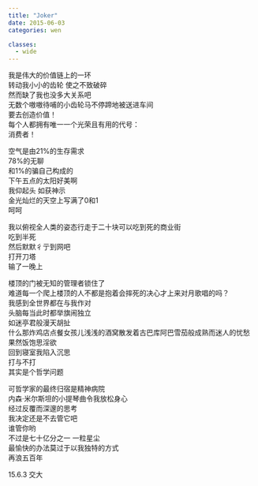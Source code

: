 ```yaml
---
title: "Joker"
date: 2015-06-03
categories: wen

classes:
  - wide
---
```


我是伟大的价值链上的一环  
转动我小小的齿轮 使之不致破碎  
然而缺了我也没多大关系吧  
无数个嗷嗷待哺的小齿轮马不停蹄地被送进车间  
要去创造价值！  
每个人都拥有唯一一个光荣且有用的代号：  
消费者！  

空气是由21%的生存需求  
78%的无聊  
和1%的骗自己构成的  
下午五点的太阳好美啊  
我仰起头 如获神示  
金光灿烂的天空上写满了0和1  
呵呵  

我以俯视全人类的姿态行走于二十块可以吃到死的商业街  
吃到半死  
然后默默彳亍到网吧  
打开刀塔  
输了一晚上  

楼顶的门被无知的管理者锁住了  
难道每一个爬上楼顶的人不都是抱着会摔死的决心才上来对月歌唱的吗？  
我感到全世界都在与我作对  
头脑每当此时都举旗闹独立  
如迷亭君般漫天胡扯  
什么那炸鸡店点餐女孩儿浅浅的酒窝散发着古巴库阿巴雪茄般成熟而迷人的忧愁  
果然饭饱思淫欲  
回到寝室我陷入沉思  
打与不打  
其实是个哲学问题  

可哲学家的最终归宿是精神病院  
内森·米尔斯坦的小提琴曲令我放松身心  
经过反覆而深邃的思考  
我决定还是不去管它吧  
谁管你哟  
不过是七十亿分之一 一粒星尘  
最愉快的办法莫过于以我独特的方式  
再浪五百年  

15.6.3 交大